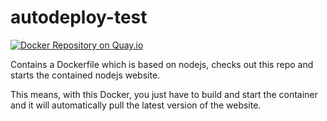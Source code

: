# autodeploy-test
[![Docker Repository on Quay.io](https://quay.io/repository/balomueller/autodeploy/status "Docker Repository on Quay.io")](https://quay.io/repository/balomueller/autodeploy)

Contains a Dockerfile which is based on nodejs, checks out this repo and starts the contained nodejs website.

This means, with this Docker, you just have to build and start the container and it will automatically pull the latest version of the website.
